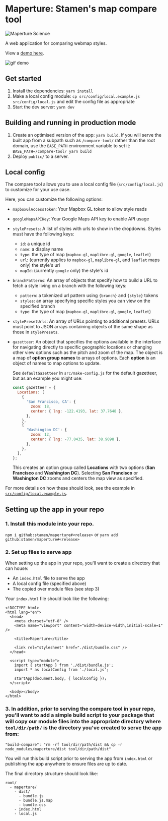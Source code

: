 # Maperture: Stamen's map compare tool

![Maperture Science](silly_maperture_logo.png?raw=true)

A web application for comparing webmap styles.

View a [demo here](https://stamen.github.io/maperture/).

![gif demo](Maperture_demo.gif?raw=true)

## Get started

1. Install the dependencies: `yarn install`
2. Make a local config module: `cp src/config/local.example.js src/config/local.js` and edit the config file as appropriate
3. Start the dev server: `yarn dev`

## Building and running in production mode

1. Create an optimised version of the app: `yarn build`. If you will serve the built app from a subpath such as `/compare-tool/` rather than the root domain, use the `BASE_PATH` environment variable to set it: `BASE_PATH=/compare-tool/ yarn build`
2. Deploy `public/` to a server.

## Local config

The compare tool allows you to use a local config file (`src/config/local.js`) to customize for your use case.

Here, you can customize the following options:

- `mapboxGlAccessToken`: Your Mapbox GL token to allow style reads
- `googleMapsAPIKey`: Your Google Maps API key to enable API usage
- `stylePresets`: A list of styles with urls to show in the dropdowns. Styles must have the following keys:
  - `id`: a unique id
  - `name`: a display name
  - `type`: the type of map (`mapbox-gl`, `maplibre-gl`, `google`, `leaflet`)
  - `url`: (currently applies to `mapbox-gl`, `maplibre-gl`, and `leaflet` maps only) the style's url
  - `mapId`: (currently `google` only) the style's id
- `branchPatterns`: An array of objects that specify how to build a URL to fetch a style living on a branch with the following keys:
  - `pattern`: a tokenized url pattern using `{branch}` and `{style}` tokens
  - `styles`: an array specifying specific styles you can view on the specified branch
  - `type`: the type of map (`mapbox-gl`, `maplibre-gl`, `google`, `leaflet`)
- `stylePresetUrls`: An array of URLs pointing to additional presets. URLs must point to JSON arrays containing objects of the same shape as those in `stylePresets`.
- `gazetteer`: An object that specifies the options available in the interface for navigating directly to specific geographic locations or changing other view options such as the pitch and zoom of the map. The object is a map of **option group names** to arrays of options. Each **option** is an object of names to map options to update.

  See `defaultGazetteer` in `src/make-config.js` for the default gazetteer, but as an example you might use:

  ```js
  const gazetteer = {
    Locations: [
      {
        'San Francisco, CA': {
          zoom: 18,
          center: { lng: -122.4193, lat: 37.7648 },
        },
      },
      {
        'Washington DC': {
          zoom: 12,
          center: { lng: -77.0435, lat: 38.9098 },
        },
      },
    ],
  };
  ```

  This creates an option group called **Locations** with two options (**San Francisco** and **Washington DC**). Selecting **San Francisco** or **Washington DC** zooms and centers the map view as specified.

For more details on how these should look, see the example in [`src/config/local.example.js`](./src/config/local.example.js).

## Setting up the app in your repo

### 1. Install this module into your repo.

`npm i github:stamen/maperture#<release>` or `yarn add github:stamen/maperture#<release>`

### 2. Set up files to serve app

When setting up the app in your repo, you'll want to create a directory that can house:

- An `index.html` file to serve the app
- A local config file (specified above)
- The copied over module files (see step 3)

Your `index.html` file should look like the following:

```
<!DOCTYPE html>
<html lang="en">
  <head>
    <meta charset="utf-8" />
    <meta name="viewport" content="width=device-width,initial-scale=1" />

    <title>Maperture</title>

    <link rel="stylesheet" href="./dist/bundle.css" />
  </head>

  <script type="module">
    import { startApp } from './dist/bundle.js';
    import * as localConfig from './local.js';

    startApp(document.body, { localConfig });
  </script>

  <body></body>
</html>
```

### 3. In addition, prior to serving the compare tool in your repo, you'll want to add a simple build script to your package that will copy our module files into the appropriate directory where `tool/dir/path/` is the directory you've created to serve the app from:

`"build-compare": "rm -rf tool/dir/path/dist && cp -r node_modules/maperture/dist tool/dir/path/dist"`

You will run this build script prior to serving the app from `index.html` or publishing the app anywhere to ensure files are up to date.

The final directory structure should look like:

```
root/
  - maperture/
    - dist/
      - bundle.js
      - bundle.js.map
      - bundle.css
    - index.html
    - local.js
```
